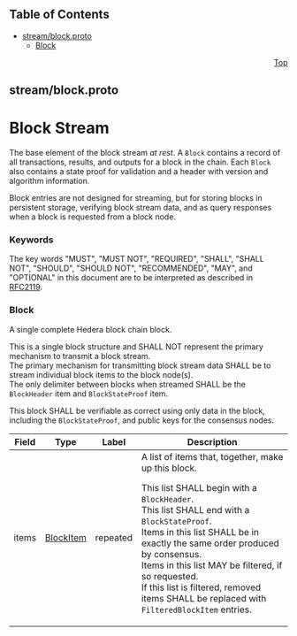 ## Table of Contents

- [stream/block.proto](#stream_block-proto)
    - [Block](#com-hedera-hapi-block-stream-Block)
  



<a name="stream_block-proto"></a>
<p align="right"><a href="#top">Top</a></p>

## stream/block.proto
# Block Stream
The base element of the block stream _at rest_.
A `Block` contains a record of all transactions, results, and outputs for a block in the chain.
Each `Block` also contains a state proof for validation and a header with version and
algorithm information.

Block entries are not designed for streaming, but for storing blocks in persistent
storage, verifying block stream data, and as query responses when a block is
requested from a block node.

### Keywords
The key words "MUST", "MUST NOT", "REQUIRED", "SHALL", "SHALL NOT",
"SHOULD", "SHOULD NOT", "RECOMMENDED", "MAY", and "OPTIONAL" in this
document are to be interpreted as described in [RFC2119](https://www.ietf.org/rfc/rfc2119).


<a name="com-hedera-hapi-block-stream-Block"></a>

### Block
A single complete Hedera block chain block.

This is a single block structure and SHALL NOT represent the primary mechanism to
transmit a block stream.<br/>
The primary mechanism for transmitting block stream data SHALL be to stream individual
block items to the block node(s).<br/>
The only delimiter between blocks when streamed SHALL be the `BlockHeader` item and
`BlockStateProof` item.

This block SHALL be verifiable as correct using only data in the block,
including the `BlockStateProof`, and public keys for the consensus nodes.


| Field | Type | Label | Description |
| ----- | ---- | ----- | ----------- |
| items | [BlockItem](#com-hedera-hapi-block-stream-BlockItem) | repeated | A list of items that, together, make up this block. <p> This list SHALL begin with a `BlockHeader`.<br/> This list SHALL end with a `BlockStateProof`.<br/> Items in this list SHALL be in exactly the same order produced by consensus.<br/> Items in this list MAY be filtered, if so requested.<br/> If this list is filtered, removed items SHALL be replaced with `FilteredBlockItem` entries.<br/> |





 <!-- end messages -->

 <!-- end enums -->

 <!-- end HasExtensions -->

 <!-- end services -->



